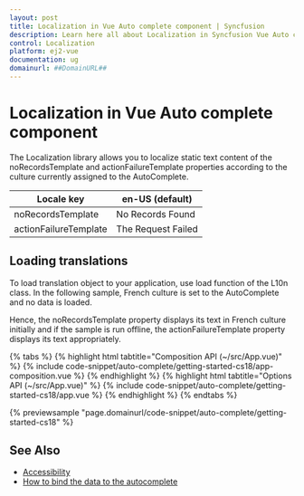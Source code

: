 ```yaml
---
layout: post
title: Localization in Vue Auto complete component | Syncfusion
description: Learn here all about Localization in Syncfusion Vue Auto complete component of Syncfusion Essential JS 2 and more.
control: Localization 
platform: ej2-vue
documentation: ug
domainurl: ##DomainURL##
---
```


# Localization in Vue Auto complete component

The Localization library allows you to localize static text content of the noRecordsTemplate and actionFailureTemplate properties according to the culture currently assigned to the AutoComplete.

| Locale key | en-US (default) |
|-------------|-------------|
| noRecordsTemplate | No Records Found |
| actionFailureTemplate | The Request Failed |

## Loading translations

To load translation object to your application, use load function of the L10n class. In the following sample, French culture is set to the AutoComplete and no data is loaded.

Hence, the noRecordsTemplate property displays its text in French culture initially and if the sample is run offline, the actionFailureTemplate property displays its text appropriately.

{% tabs %}
{% highlight html tabtitle="Composition API (~/src/App.vue)" %}
{% include code-snippet/auto-complete/getting-started-cs18/app-composition.vue %}
{% endhighlight %}
{% highlight html tabtitle="Options API (~/src/App.vue)" %}
{% include code-snippet/auto-complete/getting-started-cs18/app.vue %}
{% endhighlight %}
{% endtabs %}
        
{% previewsample "page.domainurl/code-snippet/auto-complete/getting-started-cs18" %}

## See Also

* [Accessibility](./accessibility/)
* [How to bind the data to the autocomplete](./data-binding/)
